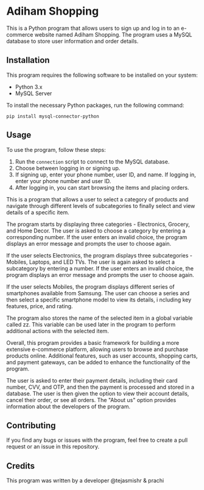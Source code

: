 # Adiham Shopping

This is a Python program that allows users to sign up and log in to an e-commerce website named Adiham Shopping. The program uses a MySQL database to store user information and order details.

## Installation

This program requires the following software to be installed on your system:

- Python 3.x
- MySQL Server

To install the necessary Python packages, run the following command:

```
pip install mysql-connector-python
```

## Usage

To use the program, follow these steps:

1. Run the `connection` script to connect to the MySQL database.
2. Choose between logging in or signing up.
3. If signing up, enter your phone number, user ID, and name. If logging in, enter your phone number and user ID.
4. After logging in, you can start browsing the items and placing orders.


This is a program that allows a user to select a category of products and navigate through different levels of subcategories to finally
select and view details of a specific item.

The program starts by displaying three categories - Electronics, Grocery, and Home Decor. The user is asked to choose a 
category by entering a corresponding number. If the user enters an invalid choice, the program displays an error message 
and prompts the user to choose again.

If the user selects Electronics, the program displays three subcategories - Mobiles, Laptops, and LED TVs.
 The user is again asked to select a subcategory by entering a number. If the user enters an invalid choice,
 the program displays an error message and prompts the user to choose again.

If the user selects Mobiles, the program displays different series of smartphones available from Samsung.
 The user can choose a series and then select a specific smartphone model to view its details, i
ncluding key features, price, and rating.

The program also stores the name of the selected item in a global variable called zz. 
This variable can be used later in the program to perform additional actions with the selected item.

Overall, this program provides a basic framework for building a more extensive e-commerce platform,
allowing users to browse and purchase products online. Additional features, such as user accounts, 
shopping carts, and payment gateways, can be added to enhance the functionality of the program.

The user is asked to enter their payment details, including their card number, CVV, and OTP,
 and then the payment is processed and stored in a database.
 The user is then given the option to view their account details, 
cancel their order, or see all orders.
The "About us" option provides information about the developers of the program.



## Contributing

If you find any bugs or issues with the program, feel free to create a pull request or an issue in this repository. 

## Credits

This program was written by a developer @tejasmishr & prachi 
